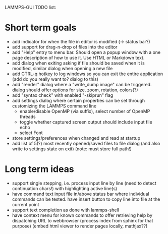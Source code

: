 LAMMPS-GUI TODO list:

# Short term goals

- add indicator for when the file in editor is modified (-> status bar?)
- add support for drag-n-drop of files into the editor
- add "Help" entry to menu bar. Should open a popup window with a one page description of how to use it. Use HTML or Markdown text.
- add dialog when exiting asking if file should be saved when it is modified, similar dialog when opening a new file
- add CTRL-q hotkey to log windows so you can exit the entire application (add do you really want to? dialog to this)
- add "render" dialog where a "write_dump image" can be triggered. dialog should offer options for size, zoom, rotation, colors(?)
- add "syntax check" with enabled "-skiprun" flag
- add settings dialog where certain properties can be set through customizing the LAMMPS command line
   + enable/disable OpenMP (via suffix), select number of OpenMP threads
   + toggle whether captured screen output should include input file echo
   + select Font
- store settings/preferences when changed and read at startup
- add list of 5(?) most recently opened/saved files to file dialog (and also write to settings state on exit) (note: must store full path!)

# Long term ideas
- support single stepping, i.e. process input line by line (need to detect continuation chars!) with highlighting active line(s)
- have command text input file in/above status bar where individual commands can be tested. have insert button to copy line into file at the current point
- support text completion as done with lammps-shell
- have context menu for known commands to offer retrieving help by dispatching URL to webbrowser (process index from sphinx for that purpose)
  (embed html viewer to render pages locally, mathjax??)
